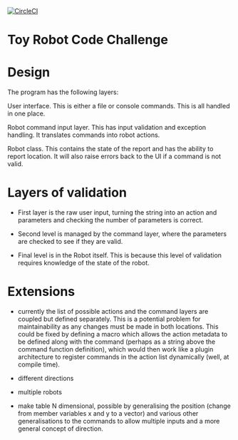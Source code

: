 [![CircleCI](https://circleci.com/gh/JamesHMcKay/toy_robot_example/tree/master.svg?style=svg&circle-token=e4ad079552a25fc339db06156e8ba754c06440d8)](https://circleci.com/gh/JamesHMcKay/toy_robot_example/tree/master)

# Toy Robot Code Challenge

# Design

The program has the following layers:

User interface. This is either a file or console commands. This is all handled in one place.

Robot command input layer. This has input validation and exception handling. It translates commands into robot actions.

Robot class. This contains the state of the report and has the ability to report location. It will also raise errors back to the UI
if a command is not valid.


# Layers of validation

- First layer is the raw user input, turning the string into an action and parameters and checking the number of parameters is correct.

- Second level is managed by the command layer, where the parameters are checked to see if they are valid.

- Final level is in the Robot itself. This is because this level of validation requires knowledge of the state of the robot.


# Extensions

- currently the list of possible actions and the command layers are coupled but defined separately. This is a potential problem for maintainability as any changes must be made in both locations. This could be fixed by defining a macro which allows the action metadata
to be defined along with the command (perhaps as a string above the command function definition), which would then work like a plugin
architecture to register commands in the action list dynamically (well, at compile time).

- different directions
- multiple robots
- make table N dimensional, possible by generalising the position (change from member variables x and y to a vector) and various
other generalisations to the commands to allow multiple inputs and a more general concept of direction.
